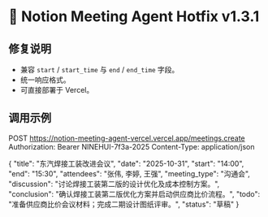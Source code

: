 # 🧠 Notion Meeting Agent Hotfix v1.3.1

## 修复说明
- 兼容 `start` / `start_time` 与 `end` / `end_time` 字段。
- 统一响应格式。
- 可直接部署于 Vercel。

## 调用示例
POST https://notion-meeting-agent-vercel.vercel.app/meetings.create
Authorization: Bearer NINEHUI-7f3a-2025
Content-Type: application/json

{
  "title": "东汽焊接工装改进会议",
  "date": "2025-10-31",
  "start": "14:00",
  "end": "15:30",
  "attendees": "张伟, 李婷, 王强",
  "meeting_type": "沟通会",
  "discussion": "讨论焊接工装第二版的设计优化及成本控制方案。",
  "conclusion": "确认焊接工装第二版优化方案并启动供应商比价流程。",
  "todo": "准备供应商比价会议材料；完成二期设计图纸评审。",
  "status": "草稿"
}
